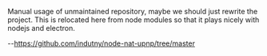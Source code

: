 Manual usage of unmaintained repository, maybe we should just rewrite the project.
This is relocated here from node modules so that it plays nicely with nodejs and electron.

--https://github.com/indutny/node-nat-upnp/tree/master